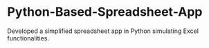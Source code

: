 # Python-Based-Spreadsheet-App
Developed a simplified spreadsheet app in Python simulating Excel functionalities.
